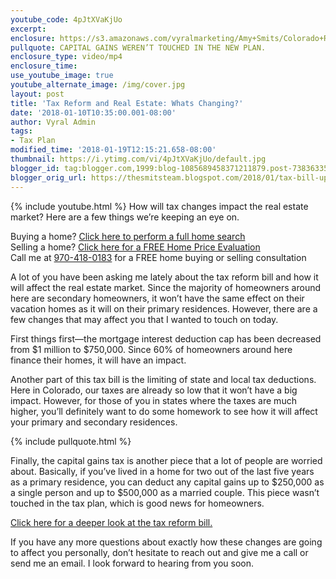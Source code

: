 ```yaml
---
youtube_code: 4pJtXVaKjUo
excerpt:
enclosure: https://s3.amazonaws.com/vyralmarketing/Amy+Smits/Colorado+Resorts+Real+Estate+Agent+How+will+the+tax+reform+bill+affect+real+estate.mp4
pullquote: CAPITAL GAINS WEREN’T TOUCHED IN THE NEW PLAN.
enclosure_type: video/mp4
enclosure_time:
use_youtube_image: true
youtube_alternate_image: /img/cover.jpg
layout: post
title: 'Tax Reform and Real Estate: Whats Changing?'
date: '2018-01-10T10:35:00.001-08:00'
author: Vyral Admin
tags:
- Tax Plan
modified_time: '2018-01-19T12:15:21.658-08:00'
thumbnail: https://i.ytimg.com/vi/4pJtXVaKjUo/default.jpg
blogger_id: tag:blogger.com,1999:blog-1085689458371211879.post-7383633575026524757
blogger_orig_url: https://thesmitsteam.blogspot.com/2018/01/tax-bill-update.html
---
```

{% include youtube.html %}
How will tax changes impact the real estate market? Here are a few things we’re keeping an eye on.

<div class="post-cta">
Buying a home? <a href="http://www.vailsummithomesearch.com/" target="_blank">Click here to perform a full home search</a><br>
Selling a home? <a href="http://www.vailsummithomesearch.com/homevalue/value" target="_blank">Click here for a FREE Home Price Evaluation</a><br>
Call me at <a href="tel:1-970-418-0183">970-418-0183</a> for a FREE home buying or selling consultation
</div>

A lot of you have been asking me lately about the tax reform bill and how it will affect the real estate market. Since the majority of homeowners around here are secondary homeowners, it won’t have the same effect on their vacation homes as it will on their primary residences. However, there are a few changes that may affect you that I wanted to touch on today.

First things first—the mortgage interest deduction cap has been decreased from $1 million to $750,000. Since 60% of homeowners around here finance their homes, it will have an impact.

Another part of this tax bill is the limiting of state and local tax deductions. Here in Colorado, our taxes are already so low that it won’t have a big impact. However, for those of you in states where the taxes are much higher, you’ll definitely want to do some homework to see how it will affect your primary and secondary residences.

{% include pullquote.html %}

Finally, the capital gains tax is another piece that a lot of people are worried about. Basically, if you’ve lived in a home for two out of the last five years as a primary residence, you can deduct any capital gains up to $250,000 as a single person and up to $500,000 as a married couple. This piece wasn’t touched in the tax plan, which is good news for homeowners.

<a href="https://www.nar.realtor/tax-reform/nar-issue-brief-hr-1-the-tax-cuts-and-jobs-act-conference-agreement" target="_blank">Click here for a deeper look at the tax reform bill.</a>

If you have any more questions about exactly how these changes are going to affect you personally, don’t hesitate to reach out and give me a call or send me an email. I look forward to hearing from you soon.
